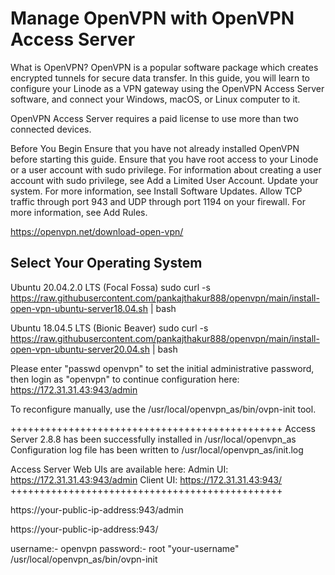 # Manage OpenVPN with OpenVPN Access Server

What is OpenVPN?
OpenVPN is a popular software package which creates encrypted tunnels for secure data transfer. In this guide, you will learn to configure your Linode as a VPN gateway using the OpenVPN Access Server software, and connect your Windows, macOS, or Linux computer to it.

OpenVPN Access Server requires a paid license to use more than two connected devices.

Before You Begin
Ensure that you have not already installed OpenVPN before starting this guide.
Ensure that you have root access to your Linode or a user account with sudo privilege. For information about creating a user account with sudo privilege, see Add a Limited User Account.
Update your system. For more information, see Install Software Updates.
Allow TCP traffic through port 943 and UDP through port 1194 on your firewall. For more information, see Add Rules.

https://openvpn.net/download-open-vpn/

Select Your Operating System
-------------------------------------------------------------------------------------------------------------------------

Ubuntu 20.04.2.0 LTS (Focal Fossa)
  sudo curl -s https://raw.githubusercontent.com/pankajthakur888/openvpn/main/install-open-vpn-ubuntu-server18.04.sh | bash

Ubuntu 18.04.5 LTS (Bionic Beaver)
  sudo curl -s https://raw.githubusercontent.com/pankajthakur888/openvpn/main/install-open-vpn-ubuntu-server20.04.sh | bash


Please enter "passwd openvpn" to set the initial
administrative password, then login as "openvpn" to continue
configuration here: https://172.31.31.43:943/admin

To reconfigure manually, use the /usr/local/openvpn_as/bin/ovpn-init tool.

+++++++++++++++++++++++++++++++++++++++++++++++
Access Server 2.8.8 has been successfully installed in /usr/local/openvpn_as
Configuration log file has been written to /usr/local/openvpn_as/init.log


Access Server Web UIs are available here:
Admin  UI: https://172.31.31.43:943/admin
Client UI: https://172.31.31.43:943/
+++++++++++++++++++++++++++++++++++++++++++++++

https://your-public-ip-address:943/admin

https://your-public-ip-address:943/

username:- openvpn
password:- root "your-username"
/usr/local/openvpn_as/bin/ovpn-init

